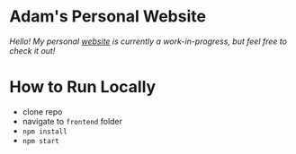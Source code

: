 # Adam's Personal Website

_Hello! My personal [website](https://quikks1lver.github.io/personal-website/) is currently a work-in-progress, but feel free to check it out!_

# How to Run Locally

- clone repo
- navigate to `frontend` folder
- `npm install`
- `npm start`
